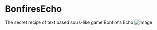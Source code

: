 # BonfiresEcho
The secret recipe of text based souls-like game Bonfire's Echo
![Image](https://github.com/user-attachments/assets/6255da52-9988-4f81-8fbf-1c0e85c3df20)
